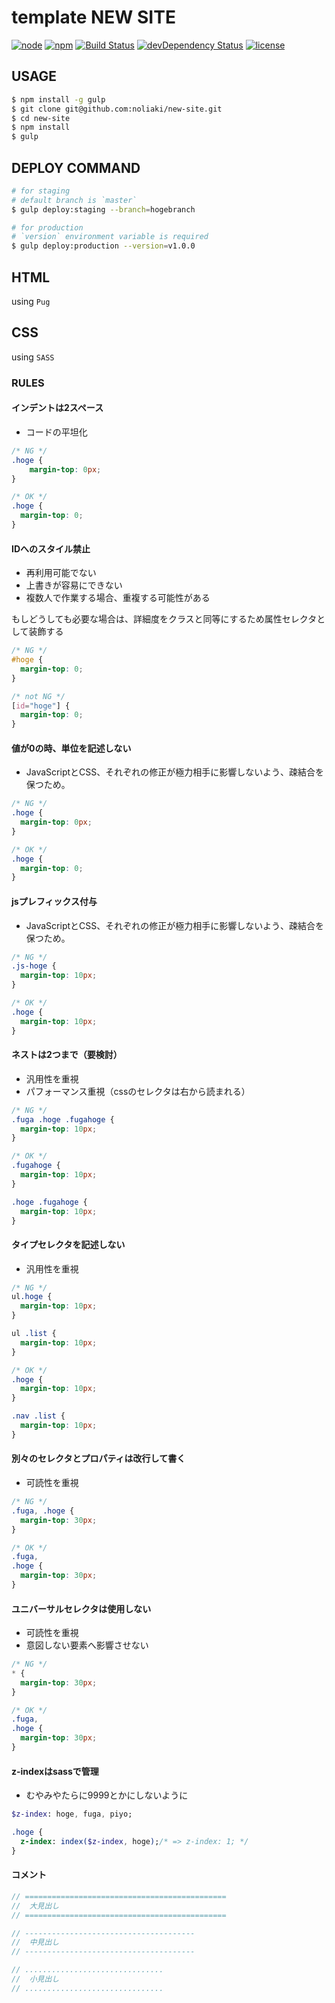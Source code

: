 # template NEW SITE

[![node](https://img.shields.io/badge/node-v5.12.x-yellow.svg)](https://github.com/noliaki/new-site/blob/master/README.md)
[![npm](https://img.shields.io/badge/npm-3.8.6-blue.svg)](https://github.com/noliaki/new-site/blob/master/README.md)
[![Build Status](https://travis-ci.org/noliaki/new-site.svg?branch=master)](https://travis-ci.org/noliaki/new-site)
[![devDependency Status](https://david-dm.org/noliaki/new-site/master/dev-status.svg)](https://david-dm.org/noliaki/new-site/master#info=devDependencies)
[![license](https://img.shields.io/github/license/mashape/apistatus.svg?maxAge=2592000)](https://github.com/noliaki/new-site/blob/master/README.md)

## USAGE

```sh
$ npm install -g gulp
$ git clone git@github.com:noliaki/new-site.git
$ cd new-site
$ npm install
$ gulp
```

## DEPLOY COMMAND

```sh
# for staging
# default branch is `master`
$ gulp deploy:staging --branch=hogebranch

# for production
# `version` environment variable is required
$ gulp deploy:production --version=v1.0.0
```

## HTML

using `Pug`

## CSS

using `SASS`

### RULES

#### インデントは2スペース

* コードの平坦化

```css
/* NG */
.hoge {
    margin-top: 0px;
}

/* OK */
.hoge {
  margin-top: 0;
}
```

#### IDへのスタイル禁止

* 再利用可能でない
* 上書きが容易にできない
* 複数人で作業する場合、重複する可能性がある

もしどうしても必要な場合は、詳細度をクラスと同等にするため属性セレクタとして装飾する

```css
/* NG */
#hoge {
  margin-top: 0;
}

/* not NG */
[id="hoge"] {
  margin-top: 0;
}
```


#### 値が0の時、単位を記述しない

* JavaScriptとCSS、それぞれの修正が極力相手に影響しないよう、疎結合を保つため。

```css
/* NG */
.hoge {
  margin-top: 0px;
}

/* OK */
.hoge {
  margin-top: 0;
}
```

#### jsプレフィックス付与

* JavaScriptとCSS、それぞれの修正が極力相手に影響しないよう、疎結合を保つため。

```css
/* NG */
.js-hoge {
  margin-top: 10px;
}

/* OK */
.hoge {
  margin-top: 10px;
}
```

#### ネストは2つまで（要検討）

* 汎用性を重視
* パフォーマンス重視（cssのセレクタは右から読まれる）

```css
/* NG */
.fuga .hoge .fugahoge {
  margin-top: 10px;
}

/* OK */
.fugahoge {
  margin-top: 10px;
}

.hoge .fugahoge {
  margin-top: 10px;
}
```

#### タイプセレクタを記述しない

* 汎用性を重視

```css
/* NG */
ul.hoge {
  margin-top: 10px;
}

ul .list {
  margin-top: 10px;
}

/* OK */
.hoge {
  margin-top: 10px;
}

.nav .list {
  margin-top: 10px;
}
```

#### 別々のセレクタとプロパティは改行して書く

* 可読性を重視

```css
/* NG */
.fuga, .hoge {
  margin-top: 30px;
}

/* OK */
.fuga,
.hoge {
  margin-top: 30px;
}
```

#### ユニバーサルセレクタは使用しない

* 可読性を重視
* 意図しない要素へ影響させない

```css
/* NG */
* {
  margin-top: 30px;
}

/* OK */
.fuga,
.hoge {
  margin-top: 30px;
}
```

#### z-indexはsassで管理

* むやみやたらに9999とかにしないように

```sass
$z-index: hoge, fuga, piyo;

.hoge {
  z-index: index($z-index, hoge);/* => z-index: 1; */
}
```

#### コメント

```sass
// =============================================
//  大見出し
// =============================================

// --------------------------------------
//  中見出し
// --------------------------------------

// ...............................
//  小見出し
// ...............................

```
